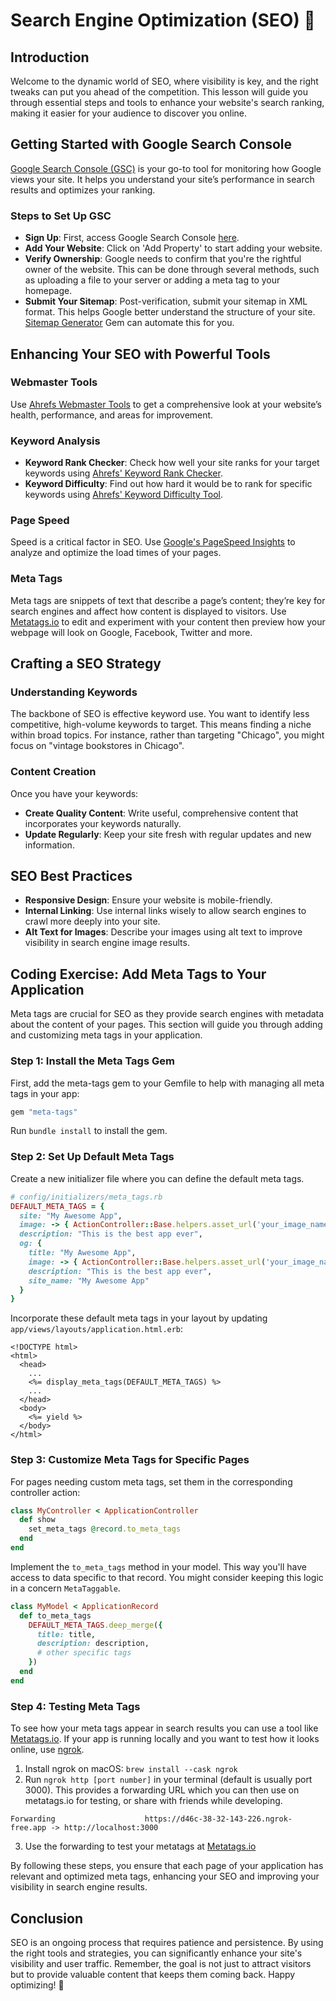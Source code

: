 # Search Engine Optimization (SEO) 🚀

## Introduction
Welcome to the dynamic world of SEO, where visibility is key, and the right tweaks can put you ahead of the competition. This lesson will guide you through essential steps and tools to enhance your website's search ranking, making it easier for your audience to discover you online.

## Getting Started with Google Search Console
[Google Search Console (GSC)](https://search.google.com/search-console) is your go-to tool for monitoring how Google views your site. It helps you understand your site’s performance in search results and optimizes your ranking.

### Steps to Set Up GSC
- **Sign Up**: First, access Google Search Console [here](https://search.google.com/search-console/welcome).
- **Add Your Website**: Click on 'Add Property' to start adding your website.
- **Verify Ownership**: Google needs to confirm that you're the rightful owner of the website. This can be done through several methods, such as uploading a file to your server or adding a meta tag to your homepage.
- **Submit Your Sitemap**: Post-verification, submit your sitemap in XML format. This helps Google better understand the structure of your site. [Sitemap Generator](https://github.com/kjvarga/sitemap_generator) Gem can automate this for you.

## Enhancing Your SEO with Powerful Tools

### Webmaster Tools
Use [Ahrefs Webmaster Tools](https://ahrefs.com/webmaster-tools) to get a comprehensive look at your website’s health, performance, and areas for improvement.

### Keyword Analysis
- **Keyword Rank Checker**: Check how well your site ranks for your target keywords using [Ahrefs' Keyword Rank Checker](https://ahrefs.com/keyword-rank-checker).
- **Keyword Difficulty**: Find out how hard it would be to rank for specific keywords using [Ahrefs' Keyword Difficulty Tool](https://ahrefs.com/keyword-difficulty).

### Page Speed
Speed is a critical factor in SEO. Use [Google's PageSpeed Insights](https://pagespeed.web.dev/) to analyze and optimize the load times of your pages.

### Meta Tags
Meta tags are snippets of text that describe a page’s content; they’re key for search engines and affect how content is displayed to visitors. Use [Metatags.io](https://metatags.io/) to edit and experiment with your content then preview how your webpage will look on Google, Facebook, Twitter and more.

## Crafting a SEO Strategy

### Understanding Keywords
The backbone of SEO is effective keyword use. You want to identify less competitive, high-volume keywords to target. This means finding a niche within broad topics. For instance, rather than targeting "Chicago", you might focus on "vintage bookstores in Chicago".

### Content Creation
Once you have your keywords:

- **Create Quality Content**: Write useful, comprehensive content that incorporates your keywords naturally.
- **Update Regularly**: Keep your site fresh with regular updates and new information.

## SEO Best Practices
- **Responsive Design**: Ensure your website is mobile-friendly.
- **Internal Linking**: Use internal links wisely to allow search engines to crawl more deeply into your site.
- **Alt Text for Images**: Describe your images using alt text to improve visibility in search engine image results.

## Coding Exercise: Add Meta Tags to Your Application
Meta tags are crucial for SEO as they provide search engines with metadata about the content of your pages. This section will guide you through adding and customizing meta tags in your application.

### Step 1: Install the Meta Tags Gem
First, add the meta-tags gem to your Gemfile to help with managing all meta tags in your app:

```ruby
gem "meta-tags"
```

Run `bundle install` to install the gem.

### Step 2: Set Up Default Meta Tags
Create a new initializer file where you can define the default meta tags.

```ruby
# config/initializers/meta_tags.rb
DEFAULT_META_TAGS = {
  site: "My Awesome App",
  image: -> { ActionController::Base.helpers.asset_url('your_image_name.jpg') },
  description: "This is the best app ever",
  og: {
    title: "My Awesome App",
    image: -> { ActionController::Base.helpers.asset_url('your_image_name.jpg') },
    description: "This is the best app ever",
    site_name: "My Awesome App"
  }
}
```

Incorporate these default meta tags in your layout by updating `app/views/layouts/application.html.erb`:

```erb
<!DOCTYPE html>
<html>
  <head>
    ...
    <%= display_meta_tags(DEFAULT_META_TAGS) %>
    ...
  </head>
  <body>
    <%= yield %>
  </body>
</html>
```

### Step 3: Customize Meta Tags for Specific Pages
For pages needing custom meta tags, set them in the corresponding controller action:

```ruby
class MyController < ApplicationController
  def show
    set_meta_tags @record.to_meta_tags
  end
end
```
Implement the `to_meta_tags` method in your model. This way you'll have access to data specific to that record. You might consider keeping this logic in a concern `MetaTaggable`.

```ruby
class MyModel < ApplicationRecord
  def to_meta_tags
    DEFAULT_META_TAGS.deep_merge({
      title: title,
      description: description,
      # other specific tags
    })
  end
end
```

### Step 4: Testing Meta Tags
To see how your meta tags appear in search results you can use a tool like [Metatags.io](https://metatags.io/). If your app is running locally and you want to test how it looks online, use [ngrok](https://ngrok.com/).

1. Install ngrok on macOS: `brew install --cask ngrok`
2. Run `ngrok http [port number]` in your terminal (default is usually port 3000). This provides a forwarding URL which you can then use on metatags.io for testing, or share with friends while developing.

```plaintext
Forwarding                    https://d46c-38-32-143-226.ngrok-free.app -> http://localhost:3000
```
3. Use the forwarding to test your metatags at [Metatags.io](https://metatags.io/)

By following these steps, you ensure that each page of your application has relevant and optimized meta tags, enhancing your SEO and improving your visibility in search engine results.

## Conclusion
SEO is an ongoing process that requires patience and persistence. By using the right tools and strategies, you can significantly enhance your site's visibility and user traffic. Remember, the goal is not just to attract visitors but to provide valuable content that keeps them coming back. Happy optimizing! 🌟
